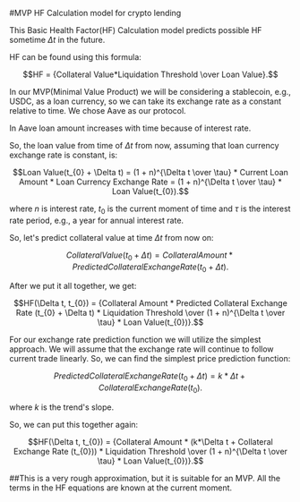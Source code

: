 #MVP HF Calculation model for crypto lending

This Basic Health Factor(HF) Calculation model predicts possible HF sometime $\Delta t$ in the future.

HF can be found using this formula:

$$HF = {Collateral Value*Liquidation Threshold \over Loan Value}.$$

In our MVP(Minimal Value Product) we will be considering a stablecoin, e.g., USDC, as a loan currency, so we can take its exchange rate as a constant relative to time.
We chose Aave as our protocol.

In Aave loan amount increases with time because of interest rate.

So, the loan value from time of $\Delta t$ from now, assuming that loan currency exchange rate is constant, is:

$$Loan Value(t_{0} + \Delta t) = (1 + n)^{\Delta t \over \tau} * Current Loan Amount * Loan Currency Exchange Rate = (1 + n)^{\Delta t \over \tau} * Loan Value(t_{0}).$$

where $n$ is interest rate, $t_{0}$ is the current moment of time and $\tau$ is the interest rate period, e.g., a year for annual interest rate.

So, let's predict collateral value at time $\Delta t$ from now on:

$$Collateral Value(t_{0} + \Delta t) = Collateral Amount * Predicted Collateral Exchange Rate (t_{0} + \Delta t).$$

After we put it all together, we get:

$$HF(\Delta t, t_{0}) = {Collateral Amount * Predicted Collateral Exchange Rate (t_{0} + \Delta t) * Liquidation Threshold \over (1 + n)^{\Delta t \over \tau} * Loan Value(t_{0})}.$$

For our exchange rate prediction function we will utilize the simplest approach.
We will assume that the exchange rate will continue to follow current trade linearly.
So, we can find the simplest price prediction function:

$$Predicted Collateral Exchange Rate (t_{0} + \Delta t) = k*\Delta t + Collateral Exchange Rate (t_{0}).$$

where $k$ is the trend's slope.

So, we can put this together again:

$$HF(\Delta t, t_{0}) = {Collateral Amount * (k*\Delta t + Collateral Exchange Rate (t_{0})) * Liquidation Threshold \over (1 + n)^{\Delta t \over \tau} * Loan Value(t_{0})}.$$

##This is a very rough approximation, but it is suitable for an MVP. All the terms in the HF equations are known at the current moment.